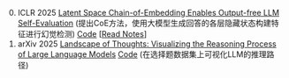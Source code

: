 0. ICLR 2025 [Latent Space Chain-of-Embedding Enables Output-free LLM Self-Evaluation](https://arxiv.org/abs/2410.13640) (提出CoE方法，使用大模型生成回答的各层隐藏状态构建特征进行幻觉检测) [Code](https://github.com/Alsace08/Chain-of-Embedding) [[Read Notes](https://zhuanlan.zhihu.com/p/1914666741583295162)]
1. arXiv 2025 [Landscape of Thoughts: Visualizing the Reasoning Process of Large Language Models](https://arxiv.org/abs/2503.22165) [Code](https://github.com/tmlr-group/landscape-of-thoughts) (在选择题数据集上可视化LLM的推理路径)